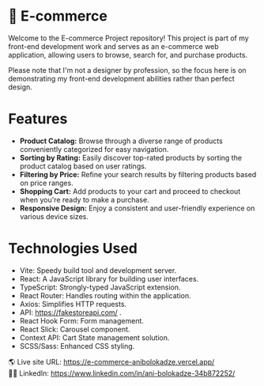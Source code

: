 # 🎉 E-commerce

Welcome to the E-commerce Project repository! 
This project is part of my front-end development work and serves as an e-commerce web application, allowing users to browse, search for, and purchase products.

Please note that I'm not a designer by profession, so the focus here is on demonstrating my front-end development abilities rather than perfect design.

# Features
- **Product Catalog:** Browse through a diverse range of products conveniently categorized for easy navigation.
- **Sorting by Rating:** Easily discover top-rated products by sorting the product catalog based on user ratings.
- **Filtering by Price:** Refine your search results by filtering products based on price ranges.
- **Shopping Cart:** Add products to your cart and proceed to checkout when you're ready to make a purchase.
- **Responsive Design:** Enjoy a consistent and user-friendly experience on various device sizes.

# Technologies Used
- Vite: Speedy build tool and development server.
- React: A JavaScript library for building user interfaces.
- TypeScript: Strongly-typed JavaScript extension.
- React Router: Handles routing within the application.
- Axios: Simplifies HTTP requests.
- API: https://fakestoreapi.com/ .
- React Hook Form: Form management.
- React Slick: Carousel component.
- Context API: Cart State management solution.
- SCSS/Sass: Enhanced CSS styling.


🌎 Live site URL: https://e-commerce-anibolokadze.vercel.app/ <br>
👩‍💻 LinkedIn: https://www.linkedin.com/in/ani-bolokadze-34b872252/




